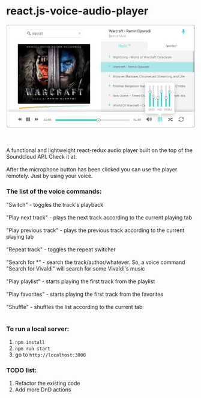 # react.js-voice-audio-player
<p align="right">
  <img src="/react-player.png" />
</p>

<br><br>
A functional and lightweight react-redux audio player built on the top of the Soundcloud API. Check it at: <link>
<br><br>
After the microphone button has been clicked you can use the player remotely. Just by using your voice.

### The list of the voice commands:

"Switch" - toggles the track's playback <br><br>
"Play next track" - plays the next track according to the current playing tab <br><br>
"Play previous track" - plays the previous track according to the current playing tab <br><br>
"Repeat track" - toggles the repeat switcher <br><br>
"Search for *" - search the track/author/whatever. So, a voice command "Search for Vivaldi" will search for some Vivaldi's music <br><br>
"Play playlist" - starts playing the first track from the playlist <br><br>
"Play favorites" - starts playing the first track from the favorites <br><br>
"Shuffle" - shuffles the list according to the current tab <br><br>

### To run a local server: 
1. `npm install`
2. `npm run start`
3. go to `http://localhost:3000`

### TODO list:
1. Refactor the existing code
2. Add more DnD actions
